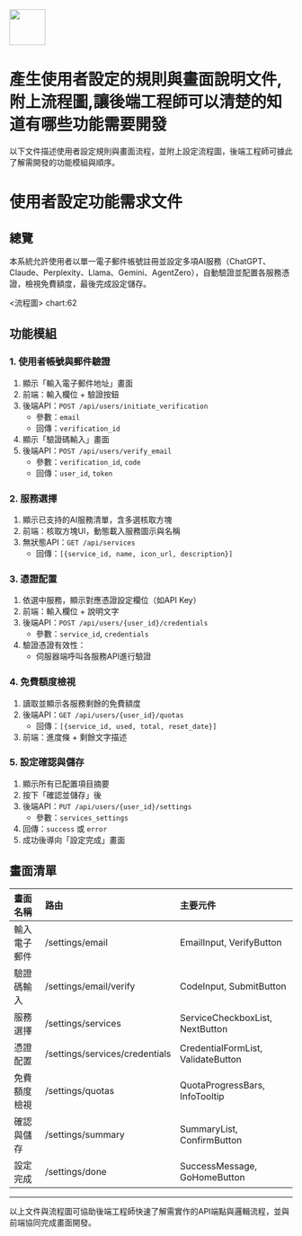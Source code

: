 <img src="https://r2cdn.perplexity.ai/pplx-full-logo-primary-dark%402x.png" style="height:64px;margin-right:32px"/>

# 產生使用者設定的規則與畫面說明文件, 附上流程圖,讓後端工程師可以清楚的知道有哪些功能需要開發

以下文件描述使用者設定規則與畫面流程，並附上設定流程圖，後端工程師可據此了解需開發的功能模組與順序。

# 使用者設定功能需求文件

## 總覽

本系統允許使用者以單一電子郵件帳號註冊並設定多項AI服務（ChatGPT、Claude、Perplexity、Llama、Gemini、AgentZero），自動驗證並配置各服務憑證，檢視免費額度，最後完成設定儲存。

<流程圖>
chart:62

## 功能模組

### 1. 使用者帳號與郵件驗證

1. 顯示「輸入電子郵件地址」畫面
2. 前端：輸入欄位 + 驗證按鈕
3. 後端API：`POST /api/users/initiate_verification`
    - 參數：`email`
    - 回傳：`verification_id`
4. 顯示「驗證碼輸入」畫面
5. 後端API：`POST /api/users/verify_email`
    - 參數：`verification_id`, `code`
    - 回傳：`user_id`, `token`

### 2. 服務選擇

1. 顯示已支持的AI服務清單，含多選核取方塊
2. 前端：核取方塊UI，動態載入服務圖示與名稱
3. 無狀態API：`GET /api/services`
    - 回傳：`[{service_id, name, icon_url, description}]`

### 3. 憑證配置

1. 依選中服務，顯示對應憑證設定欄位（如API Key）
2. 前端：輸入欄位 + 說明文字
3. 後端API：`POST /api/users/{user_id}/credentials`
    - 參數：`service_id`, `credentials`
4. 驗證憑證有效性：
    - 伺服器端呼叫各服務API進行驗證

### 4. 免費額度檢視

1. 讀取並顯示各服務剩餘的免費額度
2. 後端API：`GET /api/users/{user_id}/quotas`
    - 回傳：`[{service_id, used, total, reset_date}]`
3. 前端：進度條 + 剩餘文字描述

### 5. 設定確認與儲存

1. 顯示所有已配置項目摘要
2. 按下「確認並儲存」後
3. 後端API：`PUT /api/users/{user_id}/settings`
    - 參數：`services_settings`
4. 回傳：`success` 或 `error`
5. 成功後導向「設定完成」畫面

## 畫面清單

| 畫面名稱 | 路由 | 主要元件 |
| :-- | :-- | :-- |
| 輸入電子郵件 | /settings/email | EmailInput, VerifyButton |
| 驗證碼輸入 | /settings/email/verify | CodeInput, SubmitButton |
| 服務選擇 | /settings/services | ServiceCheckboxList, NextButton |
| 憑證配置 | /settings/services/credentials | CredentialFormList, ValidateButton |
| 免費額度檢視 | /settings/quotas | QuotaProgressBars, InfoTooltip |
| 確認與儲存 | /settings/summary | SummaryList, ConfirmButton |
| 設定完成 | /settings/done | SuccessMessage, GoHomeButton |


***

以上文件與流程圖可協助後端工程師快速了解需實作的API端點與邏輯流程，並與前端協同完成畫面開發。

